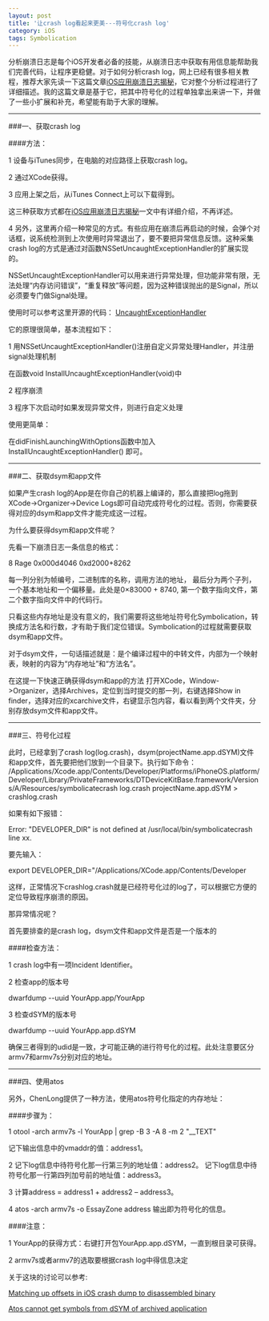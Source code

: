 ```yaml
---
layout: post
title: '让crash log看起来更美---符号化crash log'
category: iOS
tags: Symbolication
---
```


分析崩溃日志是每个iOS开发者必备的技能，从崩溃日志中获取有用信息能帮助我们完善代码，让程序更稳健。对于如何分析crash log，网上已经有很多相关教程，推荐大家先读一下这篇文章[iOS应用崩溃日志揭秘](http://www.raywenderlich.com/zh-hans/30818/ios应用崩溃日志揭秘)，它对整个分析过程进行了详细描述。我的这篇文章是基于它，把其中符号化的过程单独拿出来讲一下，并做了一些小扩展和补充，希望能有助于大家的理解。

----

###一、获取crash log

####方法：

1 设备与iTunes同步，在电脑的对应路径上获取crash log。

2 通过XCode获得。

3 应用上架之后，从iTunes Connect上可以下载得到。

这三种获取方式都在[iOS应用崩溃日志揭秘](http://www.raywenderlich.com/zh-hans/30818/ios应用崩溃日志揭秘)一文中有详细介绍，不再详述。

4 另外，这里再介绍一种常见的方式。有些应用在崩溃后再启动的时候，会弹个对话框，说系统检测到上次使用时异常退出了，要不要把异常信息反馈。这种采集crash log的方式是通过对函数NSSetUncaughtExceptionHandler的扩展实现的。

NSSetUncaughtExceptionHandler可以用来进行异常处理，但功能非常有限，无法处理“内存访问错误”，“重复释放”等问题，因为这种错误抛出的是Signal，所以必须要专门做Signal处理。

使用时可以参考这里开源的代码：
[UncaughtExceptionHandler]( https://github.com/denggang0828/UncaughtExceptionHandler)

它的原理很简单，基本流程如下：

1 用NSSetUncaughtExceptionHandler()注册自定义异常处理Handler，并注册signal处理机制

在函数void InstallUncaughtExceptionHandler(void)中

2 程序崩溃

3 程序下次启动时如果发现异常文件，则进行自定义处理

使用更简单：

在didFinishLaunchingWithOptions函数中加入 InstallUncaughtExceptionHandler() 即可。

----

###二、获取dsym和app文件

如果产生crash log的App是在你自己的机器上编译的，那么直接把log拖到XCode->Organizer->Device Logs即可自动完成符号化的过程。否则，你需要获得对应的dsym和app文件才能完成这一过程。

为什么要获得dsym和app文件呢？

先看一下崩溃日志一条信息的格式：

8 Rage 0x000d4046  0xd2000+8262

每一列分别为帧编号，二进制库的名称，调用方法的地址，
最后分为两个子列，一个基本地址和一个偏移量。此处是0×83000 + 8740, 第一个数字指向文件，第二个数字指向文件中的代码行。

只看这些内存地址是没有意义的，我们需要将这些地址符号化Symbolication，转换成方法名和行数，才有助于我们定位错误。Symbolication的过程就需要获取dsym和app文件。

对于dsym文件，一句话描述就是：是个编译过程中的中转文件，内部为一个映射表，映射的内容为“内存地址”和“方法名”。

在这提一下快速正确获得dsym和app的方法
打开XCode，Window->Organizer，选择Archives，定位到当时提交的那一列，右键选择Show in finder，选择对应的xcarchive文件，右键显示包内容，看以看到两个文件夹，分别存放dsym文件和app文件。

----

###三、符号化过程

此时，已经拿到了crash log(log.crash)，dsym(projectName.app.dSYM)文件和app文件，首先要把他们放到一个目录下。执行如下命令：
/Applications/Xcode.app/Contents/Developer/Platforms/iPhoneOS.platform/Developer/Library/PrivateFrameworks/DTDeviceKitBase.framework/Versions/A/Resources/symbolicatecrash log.crash projectName.app.dSYM > crashlog.crash

如果有如下报错：

Error: "DEVELOPER_DIR" is not defined at /usr/local/bin/symbolicatecrash line xx.

要先输入：

export DEVELOPER_DIR="/Applications/XCode.app/Contents/Developer

这样，正常情况下crashlog.crash就是已经符号化过的log了，可以根据它方便的定位导致程序崩溃的原因。

那异常情况呢？

首先要排查的是crash log，dsym文件和app文件是否是一个版本的

####检查方法：

1 crash log中有一项Incident Identifier。

2 检查app的版本号

dwarfdump --uuid YourApp.app/YourApp

3 检查dSYM的版本号

dwarfdump --uuid YourApp.app.dSYM

确保三者得到的udid是一致，才可能正确的进行符号化的过程。此处注意要区分armv7和armv7s分别对应的地址。

----

###四、使用atos

另外，ChenLong提供了一种方法，使用atos符号化指定的内存地址：

####步骤为：

1 otool -arch armv7s -l YourApp | grep -B 3 -A 8 -m 2 "__TEXT"

记下输出信息中的vmaddr的值：address1。

2 记下log信息中待符号化那一行第三列的地址值：address2。
记下log信息中待符号化那一行第四列加号前的地址值：address3。

3 计算address = address1 + address2 – address3。

4 atos -arch armv7s -o EssayZone address 输出即为符号化的信息。

####注意：

1 YourApp的获得方式：右键打开包YourApp.app.dSYM，一直到根目录可获得。

2 armv7s或者armv7的选取要根据crash log中得信息决定



关于这块的讨论可以参考:

[Matching up offsets in iOS crash dump to disassembled binary](http://stackoverflow.com/questions/10578155/matching-up-offsets-in-ios-crash-dump-to-disassembled-binary)

[Atos cannot get symbols from dSYM of archived application](http://stackoverflow.com/questions/7675863/atos-cannot-get-symbols-from-dsym-of-archived-application?lq=1)
